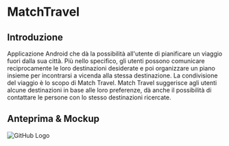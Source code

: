 # MatchTravel 
## Introduzione
Applicazione Android che dà la possibilità all'utente di pianificare un viaggio fuori dalla sua città. Più nello specifico, gli utenti possono comunicare reciprocamente le loro destinazioni desiderate e poi organizzare un piano insieme per incontrarsi a vicenda alla stessa destinazione.
La condivisione del viaggio è lo scopo di Match Travel.
Match Travel suggerisce agli utenti alcune destinazioni in base alle loro preferenze, dà anche il possibilità di contattare le persone con lo stesso destinazioni ricercate.

## Anteprima & Mockup
![GitHub Logo](/images/logo.png)
